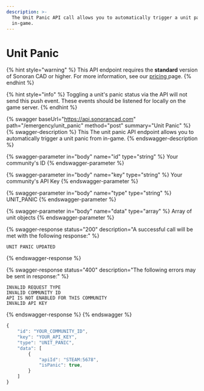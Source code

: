 ```yaml
---
description: >-
  The Unit Panic API call allows you to automatically trigger a unit panic from
  in-game.
---
```


# Unit Panic

{% hint style="warning" %}
This API endpoint requires the **standard** version of Sonoran CAD or higher. For more information, see our [pricing ](../../../../pricing/faq/)page.
{% endhint %}

{% hint style="info" %}
Toggling a unit's panic status via the API will not send this push event. These events should be listened for locally on the game server.
{% endhint %}

{% swagger baseUrl="https://api.sonorancad.com" path="/emergency/unit_panic" method="post" summary="Unit Panic" %}
{% swagger-description %}
This The unit panic API endpoint allows you to automatically trigger a unit panic from in-game.
{% endswagger-description %}

{% swagger-parameter in="body" name="id" type="string" %}
Your community's ID
{% endswagger-parameter %}

{% swagger-parameter in="body" name="key" type="string" %}
Your community's API Key
{% endswagger-parameter %}

{% swagger-parameter in="body" name="type" type="string" %}
UNIT_PANIC
{% endswagger-parameter %}

{% swagger-parameter in="body" name="data" type="array" %}
Array of unit objects
{% endswagger-parameter %}

{% swagger-response status="200" description="A successful call will be met with the following response:" %}
```
UNIT PANIC UPDATED
```
{% endswagger-response %}

{% swagger-response status="400" description="The following errors may be sent in response:" %}
```
INVALID REQUEST TYPE
INVALID COMMUNITY ID
API IS NOT ENABLED FOR THIS COMMUNITY
INVALID API KEY
```
{% endswagger-response %}
{% endswagger %}

```javascript
{
    "id": "YOUR_COMMUNITY_ID",
    "key": "YOUR_API_KEY",
    "type": "UNIT_PANIC",
    "data": [
        {
            "apiId": "STEAM:5678",
            "isPanic": true,
        }
    ]
}
```
